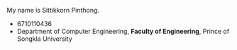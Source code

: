 My name is  Sittikkorn Pinthong.
* 6710110436
* Department of Computer Engineering, **Faculty of Engineering**, Prince of Songkla University